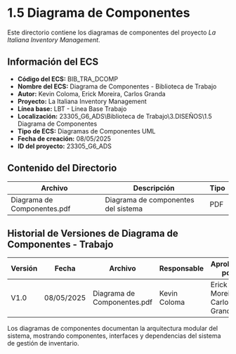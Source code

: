 # 1.5 Diagrama de Componentes

Este directorio contiene los diagramas de componentes del proyecto *La Italiana Inventory Management*.

## Información del ECS

- **Código del ECS:** BIB_TRA_DCOMP  
- **Nombre del ECS:** Diagrama de Componentes - Biblioteca de Trabajo  
- **Autor:** Kevin Coloma, Erick Moreira, Carlos Granda
- **Proyecto:** La Italiana Inventory Management  
- **Línea base:** LBT - Línea Base Trabajo  
- **Localización:** 23305_G6_ADS\Biblioteca de Trabajo\3.DISEÑOS\1.5 Diagrama de Componentes  
- **Tipo de ECS:** Diagramas de Componentes UML  
- **Fecha de creación:** 08/05/2025  
- **ID del proyecto:** 23305_G6_ADS  

## Contenido del Directorio

| Archivo | Descripción | Tipo |
|---------|-------------|------|
| Diagrama de Componentes.pdf | Diagrama de componentes del sistema | PDF |

## Historial de Versiones de Diagrama de Componentes - Trabajo

| Versión | Fecha | Archivo | Responsable | Aprobado por |
|---------|-------|---------|-------------|--------------|
| V1.0 | 08/05/2025 | Diagrama de Componentes.pdf | Kevin Coloma | Erick Moreira y Carlos Granda |

Los diagramas de componentes documentan la arquitectura modular del sistema, mostrando componentes, interfaces y dependencias del sistema de gestión de inventario.

